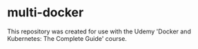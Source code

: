# multi-docker

This repository was created for use with the Udemy 'Docker and Kubernetes: The Complete Guide' course.
